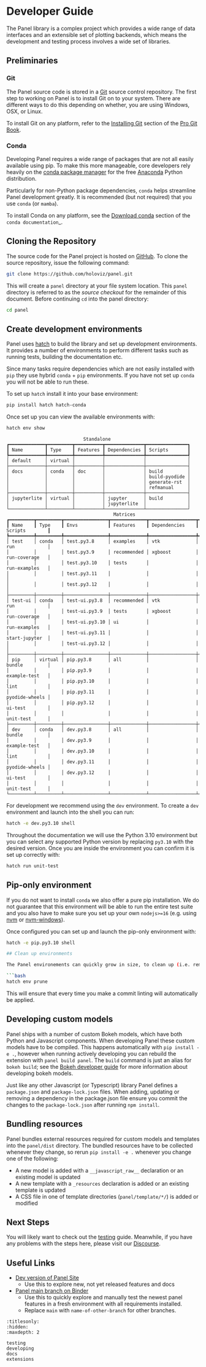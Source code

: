 # Developer Guide

The Panel library is a complex project which provides a wide range of data interfaces and an extensible set of plotting backends, which means the development and testing process involves a wide set of libraries.

## Preliminaries

### Git

The Panel source code is stored in a [Git](https://git-scm.com) source control repository.  The first step to working on Panel is to install Git on to your system.  There are different ways to do this depending on whether, you are using Windows, OSX, or Linux.

To install Git on any platform, refer to the [Installing Git](https://git-scm.com/book/en/v2/Getting-Started-Installing-Git) section of the [Pro Git Book](https://git-scm.com/book/en/v2).

### Conda

Developing Panel requires a wide range of packages that are not all easily available using pip. To make this more manageable, core developers rely heavily on the [conda package manager](https://conda.io/docs/intro.html) for the free [Anaconda](https://anaconda.com/downloads) Python distribution.

Particularly for non-Python package dependencies, ``conda`` helps streamline Panel development greatly. It is recommended (but not required) that you use ``conda`` (or ``mamba``).

To install Conda on any platform, see the [Download conda](https://docs.conda.io/projects/conda/en/latest/user-guide/install/download.html) section of the `conda documentation`_.

## Cloning the Repository

The source code for the Panel project is hosted on [GitHub](https://github.com/holoviz/panel). To clone the source repository, issue the following command:

```bash
git clone https://github.com/holoviz/panel.git
```

This will create a ``panel`` directory at your file system location. This ``panel`` directory is referred to as the *source checkout* for the remainder of this document. Before continuing `cd` into the panel directory:

```bash
cd panel
```

## Create development environments

Panel uses [hatch](https://hatch.pypa.io/latest/version/) to build the library and set up development environments. It provides a number of environments to perform different tasks such as running tests, building the documentation etc.

Since many tasks require dependencies which are not easily installed with `pip` they use hybrid `conda` + `pip` environments. If you have not set up `conda` you will not be able to run these.

To set up `hatch` install it into your base environment:

```bash
pip install hatch hatch-conda
```

Once set up you can view the available environments with:

```bash
hatch env show
```

```
                            Standalone
┏━━━━━━━━━━━━━┳━━━━━━━━━┳━━━━━━━━━━┳━━━━━━━━━━━━━━┳━━━━━━━━━━━━━━━┓
┃ Name        ┃ Type    ┃ Features ┃ Dependencies ┃ Scripts       ┃
┡━━━━━━━━━━━━━╇━━━━━━━━━╇━━━━━━━━━━╇━━━━━━━━━━━━━━╇━━━━━━━━━━━━━━━┩
│ default     │ virtual │          │              │               │
├─────────────┼─────────┼──────────┼──────────────┼───────────────┤
│ docs        │ conda   │ doc      │              │ build         │
│             │         │          │              │ build-pyodide │
│             │         │          │              │ generate-rst  │
│             │         │          │              │ refmanual     │
├─────────────┼─────────┼──────────┼──────────────┼───────────────┤
│ jupyterlite │ virtual │          │ jupyter      │ build         │
│             │         │          │ jupyterlite  │               │
└─────────────┴─────────┴──────────┴──────────────┴───────────────┘
                                       Matrices
┏━━━━━━━━━┳━━━━━━━━━┳━━━━━━━━━━━━━━━━┳━━━━━━━━━━━━━┳━━━━━━━━━━━━━━━━━┳━━━━━━━━━━━━━━━━┓
┃ Name    ┃ Type    ┃ Envs           ┃ Features    ┃ Dependencies    ┃ Scripts        ┃
┡━━━━━━━━━╇━━━━━━━━━╇━━━━━━━━━━━━━━━━╇━━━━━━━━━━━━━╇━━━━━━━━━━━━━━━━━╇━━━━━━━━━━━━━━━━┩
│ test    │ conda   │ test.py3.8     │ examples    │ vtk             │ run            │
│         │         │ test.py3.9     │ recommended │ xgboost         │ run-coverage   │
│         │         │ test.py3.10    │ tests       │                 │ run-examples   │
│         │         │ test.py3.11    │             │                 │                │
│         │         │ test.py3.12    │             │                 │                │
├─────────┼─────────┼────────────────┼─────────────┼─────────────────┼────────────────┤
│ test-ui │ conda   │ test-ui.py3.8  │ recommended │ vtk             │ run            │
│         │         │ test-ui.py3.9  │ tests       │ xgboost         │ run-coverage   │
│         │         │ test-ui.py3.10 │ ui          │                 │ run-examples   │
│         │         │ test-ui.py3.11 │             │                 │ start-jupyter  │
│         │         │ test-ui.py3.12 │             │                 │                │
├─────────┼─────────┼────────────────┼─────────────┼─────────────────┼────────────────┤
│ pip     │ virtual │ pip.py3.8      │ all         │                 │ bundle         │
│         │         │ pip.py3.9      │             │                 │ example-test   │
│         │         │ pip.py3.10     │             │                 │ lint           │
│         │         │ pip.py3.11     │             │                 │ pyodide-wheels │
│         │         │ pip.py3.12     │             │                 │ ui-test        │
│         │         │                │             │                 │ unit-test      │
├─────────┼─────────┼────────────────┼─────────────┼─────────────────┼────────────────┤
│ dev     │ conda   │ dev.py3.8      │ all         │                 │ bundle         │
│         │         │ dev.py3.9      │             │                 │ example-test   │
│         │         │ dev.py3.10     │             │                 │ lint           │
│         │         │ dev.py3.11     │             │                 │ pyodide-wheels │
│         │         │ dev.py3.12     │             │                 │ ui-test        │
│         │         │                │             │                 │ unit-test      │
└─────────┴─────────┴────────────────┴─────────────┴─────────────────┴────────────────┘
```

For development we recommend using the `dev` environment. To create a `dev` environment and launch into the shell you can run:

```bash
hatch -e dev.py3.10 shell
```

Throughout the documentation we will use the Python 3.10 environment but you can select any supported Python version by replacing `py3.10` with the desired version. Once you are inside the environment you can confirm it is set up correctly with:

```bash
hatch run unit-test
```

## Pip-only environment

If you do not want to install `conda` we also offer a pure pip installation. We do not guarantee that this environment will be able to run the entire test suite and you also have to make sure you set up your own `nodejs>=16` (e.g. using [nvm](https://github.com/creationix/nvm) or [nvm-windows](https://github.com/coreybutler/nvm-windows)).

Once configured you can set up and launch the pip-only environment with:

```bash
hatch -e pip.py3.10 shell

## Clean up environments

The Panel environements can quickly grow in size, to clean up (i.e. remove) all the environments simply run:

```bash
hatch env prune
```

This will ensure that every time you make a commit linting will automatically be applied.

## Developing custom models

Panel ships with a number of custom Bokeh models, which have both Python and Javascript components. When developing Panel these custom models have to be compiled. This happens automatically with `pip install -e .`, however when running actively developing you can rebuild the extension with `panel build panel`. The `build` command is just an alias for `bokeh build`; see
the [Bokeh developer guide](https://docs.bokeh.org/en/latest/docs/dev_guide/setup.html) for more information about developing bokeh models.

Just like any other Javascript (or Typescript) library Panel defines a `package.json` and `package-lock.json` files. When adding, updating or removing a dependency in the package.json file ensure you commit the changes to the `package-lock.json` after running `npm install`.

## Bundling resources

Panel bundles external resources required for custom models and templates into the `panel/dist` directory. The bundled resources have to be collected whenever they change, so rerun `pip install -e .`  whenever you change one of the following:

* A new model is added with a `__javascript_raw__` declaration or an existing model is updated
* A new template with a `_resources` declaration is added or an existing template is updated
* A CSS file in one of template directories (`panel/template/*/`) is added or modified

## Next Steps

You will likely want to check out the [testing](testing.md) guide. Meanwhile, if you have any problems with the steps here, please visit our [Discourse](https://discourse.holoviz.org/c/panel/5).

## Useful Links

- [Dev version of Panel Site](https://holoviz-dev.github.io/panel)
   - Use this to explore new, not yet released features and docs
- [Panel main branch on Binder](https://mybinder.org/v2/gh/holoviz/panel/main?urlpath=lab/tree/examples)
   - Use this to quickly explore and manually test the newest panel features in a fresh environment with all requirements installed.
   - Replace `main` with `name-of-other-branch` for other branches.

```{toctree}
:titlesonly:
:hidden:
:maxdepth: 2

testing
developing
docs
extensions
```
